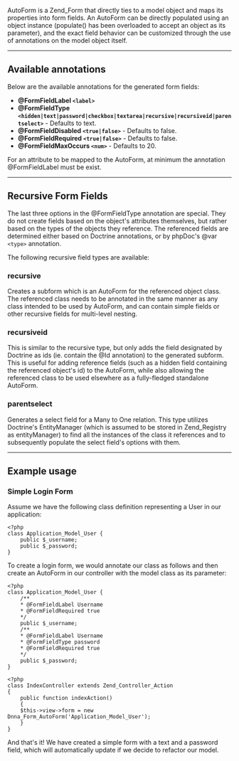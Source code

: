 AutoForm is a Zend\_Form that directly ties to a model object and maps its properties into form fields. An AutoForm can be directly populated using an object instance (populate() has been overloaded to accept an object as its parameter), and the exact field behavior can be customized through the use of annotations on the model object itself.


---


## Available annotations ##
Below are the available annotations for the generated form fields:
  * **@FormFieldLabel `<label>`**
  * **@FormFieldType `<hidden|text|password|checkbox|textarea|recursive|recursiveid|parentselect>`** - Defaults to text.
  * **@FormFieldDisabled `<true|false>`** - Defaults to false.
  * **@FormFieldRequired `<true|false>`** - Defaults to false.
  * **@FormFieldMaxOccurs `<num>`** - Defaults to 20.

For an attribute to be mapped to the AutoForm, at minimum the annotation @FormFieldLabel must be exist.


---


## Recursive Form Fields ##
The last three options in the @FormFieldType annotation are special. They do not create fields based on the object's attributes themselves, but rather based on the types of the objects they reference. The referenced fields are determined either based on Doctrine annotations, or by phpDoc's @var `<type>` annotation.

The following recursive field types are available:
### recursive ###
Creates a subform which is an AutoForm for the referenced object class. The referenced class needs to be annotated in the same manner as any class intended to be used by AutoForm, and can contain simple fields or other recursive fields for multi-level nesting.

### recursiveid ###
This is similar to the recursive type, but only adds the field designated by Doctrine as ids (ie. contain the @Id annotation) to the generated subform. This is useful for adding reference fields (such as a hidden field containing the referenced object's id) to the AutoForm, while also allowing the referenced class to be used elsewhere as a fully-fledged standalone AutoForm.

### parentselect ###
Generates a select field for a Many to One relation. This type utilizes Doctrine's EntityManager (which is assumed to be stored in Zend\_Registry as entityManager) to find all the instances of the class it references and to subsequently populate the select field's options with them.


---


## Example usage ##
### Simple Login Form ###
Assume we have the following class definition representing a User in our application:
```
<?php
class Application_Model_User {
	public $_username;
	public $_password;
}
```

To create a login form, we would annotate our class as follows and then create an AutoForm in our controller with the model class as its parameter:
```
<?php
class Application_Model_User {
	/**
	* @FormFieldLabel Username
	* @FormFieldRequired true
	*/
	public $_username;
	/**
	* @FormFieldLabel Username
	* @FormFieldType password
	* @FormFieldRequired true
	*/
	public $_password;
}
```

```
<?php
class IndexController extends Zend_Controller_Action
{
    public function indexAction()
    {
	$this->view->form = new Dnna_Form_AutoForm('Application_Model_User');
    }
}
```

And that's it! We have created a simple form with a text and a password field, which will automatically update if we decide to refactor our model.